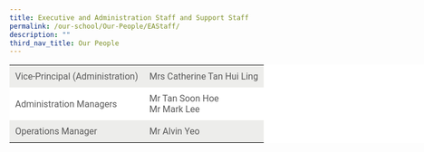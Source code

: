 ```yaml
---
title: Executive and Administration Staff and Support Staff
permalink: /our-school/Our-People/EAStaff/
description: ""
third_nav_title: Our People
---
```

<table style="box-sizing: inherit; border-collapse: collapse; border-spacing: 0px; color: rgb(90, 90, 90); font-family: Roboto, KaiTi, 楷体, STKaiti, 华文楷体, sans-serif, serif; font-size: 16px; font-style: normal; font-variant-ligatures: normal; font-variant-caps: normal; font-weight: 400; letter-spacing: normal; orphans: 2; text-align: start; text-transform: none; white-space: normal; widows: 2; word-spacing: 0px; -webkit-text-stroke-width: 0px; background-color: rgb(255, 255, 255); text-decoration-thickness: initial; text-decoration-style: initial; text-decoration-color: initial; width: 865px;"><tbody style="box-sizing: inherit;"><tr style="box-sizing: inherit; background-color: rgb(237, 237, 235); height: 24px;"><td style="box-sizing: inherit; padding: 10px; height: 24px;">Vice-Principal (Administration)</td><td style="box-sizing: inherit; padding: 10px; height: 24px;">Mrs Catherine Tan Hui Ling</td></tr><tr style="box-sizing: inherit; height: 24px;"><td style="box-sizing: inherit; padding: 10px; height: 24px;">Administration Managers</td><td style="box-sizing: inherit; padding: 10px; height: 24px;">Mr Tan Soon Hoe<br style="box-sizing: inherit;">Mr Mark Lee</td></tr><tr style="box-sizing: inherit; background-color: rgb(237, 237, 235); height: 24px;"><td style="box-sizing: inherit; padding: 10px; height: 24px;">Operations Manager</td><td style="box-sizing: inherit; padding: 10px; height: 24px;">Mr&nbsp;Alvin Yeo</td></tr></tbody></table>